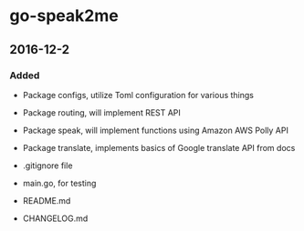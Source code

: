 # go-speak2me

## 2016-12-2 

### Added 
- Package configs, utilize Toml configuration for various things

- Package routing, will implement REST API

- Package speak, will implement functions using Amazon AWS Polly API

- Package translate, implements basics of Google translate API from docs

- .gitignore file

- main.go, for testing

- README.md

- CHANGELOG.md